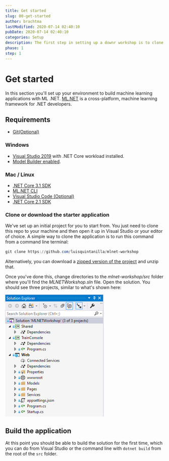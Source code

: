 ```yaml
---
title: Get started
slug: 00-get-started
author: brachtma
lastModified: 2020-07-14 02:40:10
pubDate: 2020-07-14 02:40:10
categories: Setup
description: The first step in setting up a downr workshop is to clone the source code
phase: 1
step: 1
---
```


# Get started

In this section you'll set up your environment to build machine learning applications with ML .NET. [ML.NET](https://dot.net/ml) is a cross-platform, machine learning framework for .NET developers.

## Requirements

- [Git(Optional)](https://git-scm.com/)

### Windows

- [Visual Studio 2019](https://visualstudio.microsoft.com/vs/) with .NET Core workload installed.
- [Model Builder enabled](https://github.com/dotnet/machinelearning-modelbuilder/issues/757#issuecomment-631665947).

### Mac / Linux

- [.NET Core 3.1 SDK](https://dotnet.microsoft.com/download/dotnet-core/3.1)
- [ML.NET CLI](https://www.nuget.org/packages/MLNet/)
- [Visual Studio Code (Optional)](https://code.visualstudio.com/Download)
- [.NET Core 2.1 SDK](https://aka.ms/download-netcore-21)

### Clone or download the starter application

We've set up an initial project for you to start from. You just need to clone this repo to your machine and then open it up in Visual Studio or your editor of choice. A simple way to clone the application is to run this command from a command line terminal:

```powershell
git clone https://github.com/luisquintanilla/mlnet-workshop
```

Alternatively, you can download a [zipped version of the project](https://github.com/luisquintanilla/mlnet-workshop/archive/master.zip) and unzip that.

Once you've done this, change directories to the *mlnet-workshop/src* folder where you'll find the *MLNETWorkshop.sln* file. Open the solution. You should see three projects, similar to what's shown here:

![](./media/project-structure.png)

<!-- ![solution explorer](https://user-images.githubusercontent.com/782127/82521002-7e01d080-9af3-11ea-85bf-a2c5c7da7b4d.png) -->

## Build the application

At this point you should be able to build the solution for the first time, which you can do from Visual Studio or the command line with `dotnet build` from the root of the `src` folder.